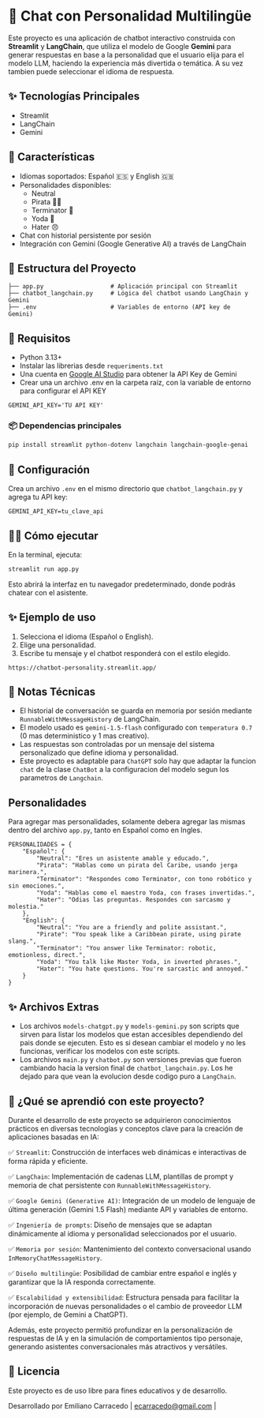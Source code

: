 # 🤖 Chat con Personalidad Multilingüe


Este proyecto es una aplicación de chatbot interactivo construida con **Streamlit** y **LangChain**, que utiliza el modelo de Google **Gemini** para generar respuestas en base a la personalidad que el usuario elija para el modelo LLM, haciendo la experiencia más divertida o temática. A su vez tambien puede seleccionar el idioma de respuesta.

## ✨ Tecnologías Principales

- Streamlit
- LangChain
- Gemini

## 🚀 Características

- Idiomas soportados: Español 🇪🇸 y English 🇬🇧
- Personalidades disponibles:
  - Neutral
  - Pirata 🏴‍☠️
  - Terminator 🤖
  - Yoda 🧙
  - Hater 😠
- Chat con historial persistente por sesión
- Integración con Gemini (Google Generative AI) a través de LangChain

## 📁 Estructura del Proyecto

```
├── app.py                   # Aplicación principal con Streamlit
├── chatbot_langchain.py     # Lógica del chatbot usando LangChain y Gemini
├── .env                     # Variables de entorno (API key de Gemini)
```

## 🧠 Requisitos

- Python 3.13+
- Instalar las librerias desde `requeriments.txt`
- Una cuenta en [Google AI Studio](https://aistudio.google.com/app/apikey) para obtener la API Key de Gemini
- Crear una un archivo .env en la carpeta raiz, con la variable de entorno para configurar el API KEY

```
GEMINI_API_KEY='TU API KEY'
```

### 📦 Dependencias principales

```bash
pip install streamlit python-dotenv langchain langchain-google-genai
```

## 🔑 Configuración

Crea un archivo `.env` en el mismo directorio que `chatbot_langchain.py` y agrega tu API key:

```env
GEMINI_API_KEY=tu_clave_api
```

## 🏃‍♂️ Cómo ejecutar

En la terminal, ejecuta:

```bash
streamlit run app.py
```

Esto abrirá la interfaz en tu navegador predeterminado, donde podrás chatear con el asistente.

## ✨ Ejemplo de uso

1. Selecciona el idioma (Español o English).
2. Elige una personalidad.
3. Escribe tu mensaje y el chatbot responderá con el estilo elegido.

```
https://chatbot-personality.streamlit.app/
```

## 📌 Notas Técnicas

- El historial de conversación se guarda en memoria por sesión mediante `RunnableWithMessageHistory` de LangChain.
- El modelo usado es `gemini-1.5-flash` configurado con `temperatura 0.7` (0 mas deterministico y 1 mas creativo).
- Las respuestas son controladas por un mensaje del sistema personalizado que define idioma y personalidad.
- Este proyecto es adaptable para `ChatGPT` solo hay que adaptar la funcion `chat` de la clase `ChatBot` a la configuracion del modelo segun los parametros de `Langchain`.


## Personalidades

Para agregar mas personalidades, solamente debera agregar las mismas dentro del archivo `app.py`, tanto en Español como en Ingles.

```
PERSONALIDADES = {
    "Español": {
        "Neutral": "Eres un asistente amable y educado.",
        "Pirata": "Hablas como un pirata del Caribe, usando jerga marinera.",
        "Terminator": "Respondes como Terminator, con tono robótico y sin emociones.",
        "Yoda": "Hablas como el maestro Yoda, con frases invertidas.",
        "Hater": "Odias las preguntas. Respondes con sarcasmo y molestia."
    },
    "English": {
        "Neutral": "You are a friendly and polite assistant.",
        "Pirate": "You speak like a Caribbean pirate, using pirate slang.",
        "Terminator": "You answer like Terminator: robotic, emotionless, direct.",
        "Yoda": "You talk like Master Yoda, in inverted phrases.",
        "Hater": "You hate questions. You're sarcastic and annoyed."
    }
}
```
## ✨ Archivos Extras

- Los archivos `models-chatgpt.py` y `models-gemini.py` son scripts que sirven para listar los modelos que estan accesibles dependiendo del pais donde se ejecuten. Esto es si desean cambiar el modelo y no les funcionas, verificar los modelos con este scripts.
- Los archivos `main.py` y `chatbot.py` son versiones previas que fueron cambiando hacia la version final de `chatbot_langchain.py`. Los he dejado para que vean la evolucion desde codigo puro a  `LangChain`.

## 🧠 ¿Qué se aprendió con este proyecto?

Durante el desarrollo de este proyecto se adquirieron conocimientos prácticos en diversas tecnologías y conceptos clave para la creación de aplicaciones basadas en IA:

✅ `Streamlit`: Construcción de interfaces web dinámicas e interactivas de forma rápida y eficiente.

✅ `LangChain`: Implementación de cadenas LLM, plantillas de prompt y memoria de chat persistente con `RunnableWithMessageHistory`.

✅ `Google Gemini (Generative AI)`: Integración de un modelo de lenguaje de última generación (Gemini 1.5 Flash) mediante API y variables de entorno.

✅ `Ingeniería de prompts`: Diseño de mensajes que se adaptan dinámicamente al idioma y personalidad seleccionados por el usuario.

✅ `Memoria por sesión`: Mantenimiento del contexto conversacional usando `InMemoryChatMessageHistory`.

✅ `Diseño multilingüe`: Posibilidad de cambiar entre español e inglés y garantizar que la IA responda correctamente.

✅ `Escalabilidad y extensibilidad`: Estructura pensada para facilitar la incorporación de nuevas personalidades o el cambio de proveedor LLM (por ejemplo, de Gemini a ChatGPT).

Además, este proyecto permitió profundizar en la personalización de respuestas de IA y en la simulación de comportamientos tipo personaje, generando asistentes conversacionales más atractivos y versátiles.

## 📜 Licencia

Este proyecto es de uso libre para fines educativos y de desarrollo.

Desarrollado por Emiliano Carracedo | ecarracedo@gmail.com |

